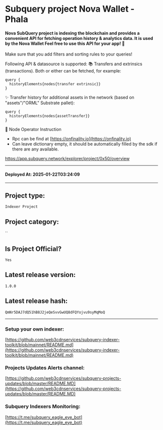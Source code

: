 # Subquery project Nova Wallet - Phala
####  Nova SubQuery project is indexing the blockchain and provides a convenient API for fetching operation history & analytics data. It is used by the Nova Wallet Feel free to use this API for your app! 💖

Make sure that you add filters and sorting rules to your queries!

Following API & datasource is supported: 📚 Transfers and extrinsics (transactions). Both or either can be fetched, for example:

```
query {
  historyElements{nodes{transfer extrinsic}}
}
```

✨ Transfer history for additional assets in the network (based on "assets"/"ORML" Substrate pallet):

```
query {
  historyElements{nodes{assetTransfer}}
}
```

👷‍ Node Operator Instruction

- Rpc can be find at [https://onfinality.io](https://onfinality.io)
- Can leave dictionary empty, it should be automatically filled by the sdk if there are any available.



https://app.subquery.network/explorer/project/0x50/overview
____
#### Deployed At: 2025-01-22T03:24:09
____

## Project type:
`Indexer Project`

## Project category:
``

## Is Project Official?
`Yes`

## Latest release version:
`1.0.0`

## Latest release hash:
`QmNr5DAJ7dQ51hB8J2jeQeSvvGwUQ8dFQYojvu9syMqMoQ`



___
### Setup your own indexer:

[https://github.com/web3cdnservices/subquery-indexer-toolkit/blob/mainnet/README.md](https://github.com/web3cdnservices/subquery-indexer-toolkit/blob/mainnet/README.md)

### Projects Updates Alerts channel:

[https://github.com/web3cdnservices/subquery-projects-updates/blob/master/README.MD](https://github.com/web3cdnservices/subquery-projects-updates/blob/master/README.MD)

### Subquery Indexers Monitoring:

[https://t.me/subquery_eagle_eye_bot](https://t.me/subquery_eagle_eye_bot)